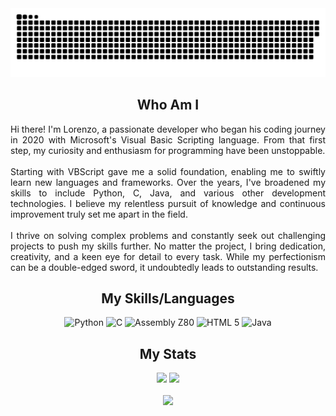 <img width="1000" src="github-snake.svg" alt="snake"/>

<h2 align="center">Who Am I</h2>

<div align="justify">
  <label style="display:block;">
    Hi there! I'm Lorenzo, a passionate developer who began his coding journey in 2020 with Microsoft's Visual Basic Scripting language. From that first step, my curiosity and enthusiasm for programming have been unstoppable.
    </br></br>
    Starting with VBScript gave me a solid foundation, enabling me to swiftly learn new languages and frameworks. Over the years, I've broadened my skills to include Python, C, Java, and various other development technologies. I believe my     relentless pursuit of knowledge and continuous improvement truly set me apart in the field.
    </br></br>
    I thrive on solving complex problems and constantly seek out challenging projects to push my skills further. No matter the project, I bring dedication, creativity, and a keen eye for detail to every task. While my perfectionism can be      a double-edged sword, it undoubtedly leads to outstanding results.
  </label>
</div>

###

<h2 align="center">My Skills/Languages</h2>
<div align="center" text-align="justify" text-justify="inter-word">
  
  <img src="https://cdn.jsdelivr.net/gh/devicons/devicon/icons/python/python-original.svg" height="150" alt="Python"/>
  <img src="https://cdn.jsdelivr.net/gh/devicons/devicon/icons/c/c-line.svg" height="150" alt="C"/>
  <img src="https://user-images.githubusercontent.com/103866722/177873824-ac727cae-29d5-406d-87de-93bb2bf21f02.png" height="150" alt="Assembly Z80"/>
  <img src="https://upload.wikimedia.org/wikipedia/commons/3/38/HTML5_Badge.svg" height="150" alt="HTML 5"/>
  <img src="https://cdn.jsdelivr.net/gh/devicons/devicon/icons/java/java-plain.svg" height="150" alt="Java"/>
  
</div>

###

<h2 align="center">My Stats</h2>
<div align="center">
  <img src="https://github-readme-stats.vercel.app/api?username=LorenBll&theme=github_dark&hide_border=false&include_all_commits=true&count_private=true" height="200"/>
  <img src="https://github-readme-stats.vercel.app/api/top-langs/?username=LorenBll&theme=github_dark&hide_border=false&include_all_commits=true&count_private=true&layout=compact" height="200"/>
</div>

</br>

<div align="center">
  <img src="https://komarev.com/ghpvc/?username=LorenBll&color=red&style=for-the-badge&label=PROFILE+VIEWS"/>
</div>

